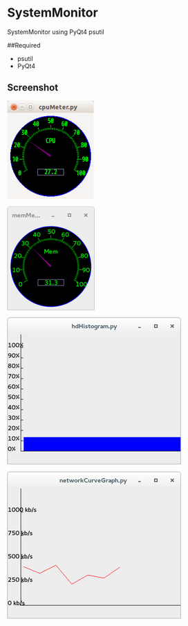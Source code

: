 # SystemMonitor
SystemMonitor using PyQt4 psutil

##Required
* psutil
* PyQt4

## Screenshot
![image](https://github.com/Mithrilwoodrat/SystemMonitor/blob/master/screenshots/cpuMeter.png)

![image](https://github.com/Mithrilwoodrat/SystemMonitor/blob/master/screenshots/memMeter.png)

![image](https://github.com/Mithrilwoodrat/SystemMonitor/blob/master/screenshots/hdHistogram.png)

![image](https://github.com/Mithrilwoodrat/SystemMonitor/blob/master/screenshots/networkCurveGraph.png)
